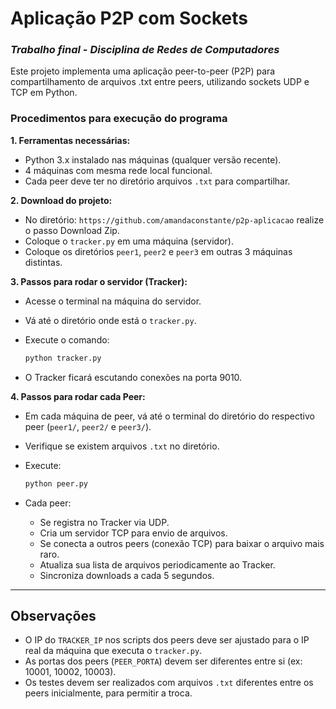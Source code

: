 # Aplicação P2P com Sockets
### _Trabalho final - Disciplina de Redes de Computadores_

Este projeto implementa uma aplicação peer-to-peer (P2P) para compartilhamento de arquivos .txt entre peers, utilizando sockets UDP e TCP em Python.

### Procedimentos para execução do programa

**1. Ferramentas necessárias:**
- Python 3.x instalado nas máquinas (qualquer versão recente).
- 4 máquinas com mesma rede local funcional.
- Cada peer deve ter no diretório arquivos `.txt` para compartilhar.

**2. Download do projeto:**

   - No diretório: `https://github.com/amandaconstante/p2p-aplicacao` realize o passo Download Zip.
   - Coloque o `tracker.py` em uma máquina (servidor).
   - Coloque os diretórios `peer1`, `peer2` e `peer3` em outras 3 máquinas distintas.

**3. Passos para rodar o servidor (Tracker):**
   - Acesse o terminal na máquina do servidor.
   - Vá até o diretório onde está o `tracker.py`.
   - Execute o comando:

     ```bash
     python tracker.py
     ```

   - O Tracker ficará escutando conexões na porta 9010.

**4. Passos para rodar cada Peer:**
   - Em cada máquina de peer, vá até o terminal do diretório do respectivo peer (`peer1/`, `peer2/` e `peer3/`).
   - Verifique se existem arquivos `.txt` no diretório.
   - Execute:

     ```bash
     python peer.py
     ```

   - Cada peer:
     - Se registra no Tracker via UDP.
     - Cria um servidor TCP para envio de arquivos.
     - Se conecta a outros peers (conexão TCP) para baixar o arquivo mais raro.
     - Atualiza sua lista de arquivos periodicamente ao Tracker.
     - Sincroniza downloads a cada 5 segundos.
       
---

## Observações

- O IP do `TRACKER_IP` nos scripts dos peers deve ser ajustado para o IP real da máquina que executa o `tracker.py`.
- As portas dos peers (`PEER_PORTA`) devem ser diferentes entre si (ex: 10001, 10002, 10003).
- Os testes devem ser realizados com arquivos `.txt` diferentes entre os peers inicialmente, para permitir a troca.



